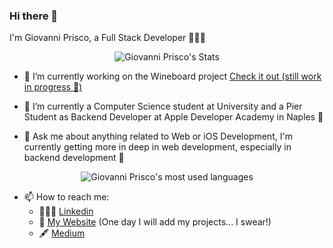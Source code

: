 ### Hi there 👋

I'm Giovanni Prisco, a Full Stack Developer 👨🏻‍💻

<p align="center">
  <img src="https://github-readme-stats.vercel.app/api?username=Gprisco&show_icons=true&theme=react" alt="Giovanni Prisco's Stats" />
</p>

- 🔭 I’m currently working on the Wineboard project [Check it out (still work in progress 🤫)](https://wineboard.io)

- 🌱 I’m currently a Computer Science student at University and a Pier Student as Backend Developer at Apple Developer Academy in Naples 🍎

- 💬 Ask me about anything related to Web or iOS Development, I'm currently getting more in deep in web development, especially in backend development 🚀

<p align="center">
  <img src="https://github-readme-stats.vercel.app/api/top-langs/?username=anuraghazra&layout=compact&theme=react" alt="Giovanni Prisco's most used languages" />
</p>

- 📫 How to reach me: 
  - 👨🏻‍💻 [Linkedin](https://www.linkedin.com/in/priscogiovanni/)
  - 🚀 [My Website](https://prisco.dev) (One day I will add my projects... I swear!)
  - 🖋 [Medium](https://medium.com/@gprisco)
